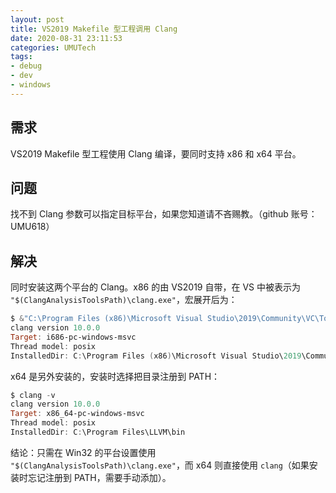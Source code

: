 ```yaml
---
layout: post
title: VS2019 Makefile 型工程调用 Clang
date: 2020-08-31 23:11:53
categories: UMUTech
tags:
- debug
- dev
- windows
---
```

## 需求

VS2019 Makefile 型工程使用 Clang 编译，要同时支持 x86 和 x64 平台。

## 问题

找不到 Clang 参数可以指定目标平台，如果您知道请不吝赐教。（github 账号：UMU618）

## 解决

同时安装这两个平台的 Clang。x86 的由 VS2019 自带，在 VS 中被表示为 `"$(ClangAnalysisToolsPath)\clang.exe"`，宏展开后为：

```powershell
$ &"C:\Program Files (x86)\Microsoft Visual Studio\2019\Community\VC\Tools\Llvm\bin\clang.exe" -v
clang version 10.0.0
Target: i686-pc-windows-msvc
Thread model: posix
InstalledDir: C:\Program Files (x86)\Microsoft Visual Studio\2019\Community\VC\Tools\Llvm\bin
```

x64 是另外安装的，安装时选择把目录注册到 PATH：

```powershell
$ clang -v
clang version 10.0.0
Target: x86_64-pc-windows-msvc
Thread model: posix
InstalledDir: C:\Program Files\LLVM\bin
```

结论：只需在 Win32 的平台设置使用 `"$(ClangAnalysisToolsPath)\clang.exe"`，而 x64 则直接使用 `clang`（如果安装时忘记注册到 PATH，需要手动添加）。
